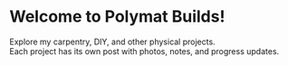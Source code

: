 # Welcome to Polymat Builds!  

Explore my carpentry, DIY, and other physical projects.  
Each project has its own post with photos, notes, and progress updates.
